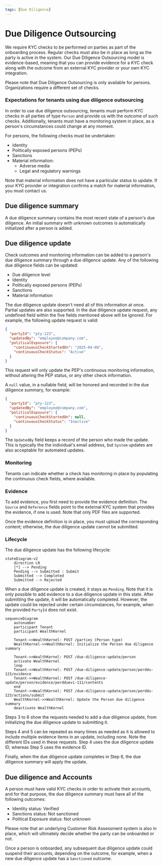```yaml
---
tags: [Due Diligence]
---
```


# Due Diligence Outsourcing

We require KYC checks to be performed on parties as part of the onboarding process. Regular checks must also be in place as long as the party is active in the system. Our Due Diligence Outsourcing model is evidence-based, meaning that you can provide evidence for a KYC check along with the outcome from an external KYC provider or your own KYC integration.

Please note that Due Diligence Outsourcing is only available for persons. Organizations require a different set of checks.

### Expectations for tenants using due diligence outsourcing

In order to use due diligence outsourcing, tenants must perform KYC checks in all parties of type `Person` and provide us with the outcome of such checks. Additionally, tenants must have a monitoring system in place, as a person's circumstances could change at any moment.

For persons, the following checks must be undertaken:

- Identity
- Politically exposed persons (PEPs)
- Sanctions
- Material information:
    - Adverse media
    - Legal and regulatory warnings

Note that material information does not have a particular status to update. If your KYC provider or integration confirms a match for material information, you must contact us.

## Due diligence summary

A due diligence summary contains the most recent state of a person's due diligence. An initial summary with unknown outcomes is automatically initialized after a person is added.

## Due diligence update

Check outcomes and monitoring information can be added to a person's due diligence summary through a due diligence update. Any of the following due diligence fields can be updated:

- Due diligence level
- Identity
- Politically exposed persons (PEPs)
- Sanctions
- Material information

The due diligence update doesn't need all of this information at once. Partial updates are also supported. In the due diligence update request, any undefined field within the five fields mentioned above will be ignored. For example, the following update request is valid:

```json
{
  "partyId": "pty-123",
  "updatedBy": "employee@company.com",
  "politicalExposure": {
    "continuousCheckStartedOn": "2025-04-08",
    "continuousCheckStatus": "Active"
  }
}
```

This request will only update the PEP's continuous monitoring information, without altering the PEP status, or any other check information.

A `null` value, in a nullable field, will be honored and recorded in the due diligence summary, for example:

```json
{
  "partyId": "pty-123",
  "updatedBy": "employee@company.com",
  "politicalExposure": {
    "continuousCheckStartedOn": null,
    "continuousCheckStatus": "Inactive"
  }
}
```

The `UpdatedBy` field keeps a record of the person who made the update. This is typically the the individual's email address, but `System` updates are also acceptable for automated updates.

### Monitoring

Tenants can indicate whether a check has monitoring in place by populating the continuous check fields, where available.

### Evidence

To add evidence, you first need to provide the evidence definition. The `Source` and `Reference` fields point to the external KYC system that provides the evidence, if one is used. Note that only PDF files are supported.

Once the evidence definition is in place, you must upload the corresponding content; otherwise, the due diligence update cannot be submitted.

### Lifecycle

The due diligence update has the following lifecycle:

```mermaid
stateDiagram-v2
    direction LR
    [*] --> Pending
    Pending --> Submitted : Submit
    Submitted --> Completed
    Submitted --> Rejected
```

When a due diligence update is created, it stays as `Pending`. Note that it is only possible to add evidence to a due diligence update in this state. After submitting the update, it will be automatically completed. However, the update could be rejected under certain circumstances, for example, when the provided `PartyId` does not exist.

```mermaid
sequenceDiagram
    autonumber
    participant Tenant
    participant WealthKernel

    Tenant->>WealthKernel: POST /parties (Person type)
    WealthKernel->>WealthKernel: Initialize the Person due diligence summary
    
    Tenant->>WealthKernel: POST /due-diligence-update/person
    activate WealthKernel
    loop
    Tenant->>WealthKernel: POST /due-diligence-update/person/perddu-123/evidence
    Tenant->>WealthKernel: POST /due-diligence-update/person/evidence/perdduevi-111/contents
    end
    Tenant->>WealthKernel: POST /due-diligence-update/person/perddu-123/actions/submit
    WealthKernel->>WealthKernel: Update the Person due diligence summary
    deactivate WealthKernel
```

Steps 3 to 6 show the requests needed to add a due diligence update, from initializing the due diligence update to submitting it.

Steps 4 and 5 can be repeated as many times as needed as it is allowed to include multiple evidence items in an update, including none. Note the different IDs used in these requests. Step 4 uses the due diligence update ID, whereas Step 5 uses the evidence ID.

Finally, when the due diligence update completes in Step 6, the due diligence summary will apply the update.

## Due diligence and Accounts

A person must have valid KYC checks in order to activate their accounts, and for that purpose, the due diligence summary must have all of the following outcomes:

- Identity status: Verified
- Sanctions status: Not sanctioned
- Political Exposure status: Not unknown

Please note that an underlying Customer Risk Assessment system is also in place, which will ultimately decide whether the party can be onboarded or not.

Once a person is onboarded, any subsequent due diligence update could suspend their accounts, depending on the outcome, for example, when a new due diligence update has a `Sanctioned` outcome.
